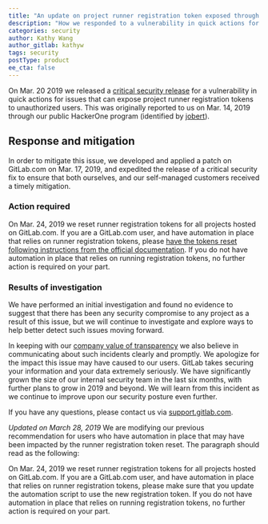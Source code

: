 ```yaml
---
title: "An update on project runner registration token exposed through issues quick actions vulnerability"
description: "How we responded to a vulnerability in quick actions for issues that can expose project runner registration tokens to unauthorized users."
categories: security
author: Kathy Wang
author_gitlab: kathyw
tags: security
postType: product
ee_cta: false
---
```


On Mar. 20 2019 we released a [critical security release](/releases/2019/03/20/critical-security-release-gitlab-11-dot-8-dot-3-released/) for a vulnerability in quick actions for issues that can expose project runner registration tokens to unauthorized users. This was originally reported to us on Mar. 14, 2019 through our public HackerOne program (identified by [jobert](https://hackerone.com/jobert)).

## Response and mitigation

In order to mitigate this issue, we developed and applied a patch on GitLab.com on Mar. 17, 2019, and expedited the release of a critical security fix to ensure that both ourselves, and our self-managed customers received a timely mitigation.

### Action required

On Mar. 24, 2019 we reset runner registration tokens for all projects hosted on GitLab.com. If you are a GitLab.com user, and have automation in place that relies on runner registration tokens, please [have the tokens reset following instructions from the official documentation](https://docs.gitlab.com/ee/ci/runners/#reset-the-runner-registration-token-for-a-project). If you do not have automation in place that relies on running registration tokens, no further action is required on your part.

### Results of investigation

We have performed an initial investigation and found no evidence to suggest that there has been any security compromise to any project as a result of this issue, but we will continue to investigate and explore ways to help better detect such issues moving forward.

In keeping with our [company value of transparency](/handbook/values/#transparency) we also believe in communicating about such incidents clearly and promptly. We apologize for the impact this issue may have caused to our users. GitLab takes securing your information and your data extremely seriously. We have significantly grown the size of our internal security team in the last six months, with further plans to grow in 2019 and beyond. We will learn from this incident as we continue to improve upon our security posture even further.

If you have any questions, please contact us via [support.gitlab.com](https://support.gitlab.com/).

*Updated on March 28, 2019*
We are modifying our previous recommendation for users who have automation in place that may have been impacted by the runner registration token reset. The paragraph should read as the following:

On Mar. 24, 2019 we reset runner registration tokens for all projects hosted on GitLab.com. If you are a GitLab.com user, and have automation in place that relies on runner registration tokens, please make sure that you update the automation script to use the new registration token. If you do not have automation in place that relies on running registration tokens, no further action is required on your part.
